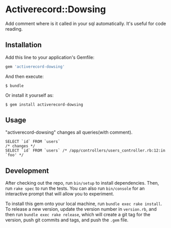 # Activerecord::Dowsing

Add comment where is it called in your sql automatically. It's useful for code reading.

## Installation

Add this line to your application's Gemfile:

```ruby
gem 'activerecord-dowsing'
```

And then execute:

    $ bundle

Or install it yourself as:

    $ gem install activerecord-dowsing

## Usage

"activerecord-dowsing" changes all queries(with comment).

```
SELECT `id` FROM `users`
/* changes */
SELECT `id` FROM `users` /* /app/controllers/users_controller.rb:12:in `foo' */
```

## Development

After checking out the repo, run `bin/setup` to install dependencies. Then, run `rake spec` to run the tests. You can also run `bin/console` for an interactive prompt that will allow you to experiment.

To install this gem onto your local machine, run `bundle exec rake install`. To release a new version, update the version number in `version.rb`, and then run `bundle exec rake release`, which will create a git tag for the version, push git commits and tags, and push the `.gem` file.
